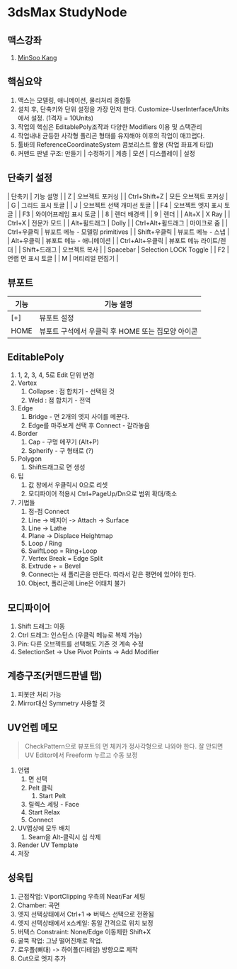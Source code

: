 # 3dsMax StudyNode


## 맥스강좌
1. [MinSoo Kang](https://www.youtube.com/playlist?list=PLMQNGoRCimQWorSNZgaJ1kbxzVaRZgXaX)


## 핵심요약
1. 맥스는 모델링, 애니메이션, 물리처리 종합툴
1. 설치 후, 단축키와 단위 설정을 가장 먼저 한다. Customize-UserInterface/Units에서 설정. (1격자 = 10Units)
1. 작업의 핵심은 EditablePoly조작과 다양한 Modifiers 이용 및 스택관리
1. 작업내내 균등한 사각형 폴리곤 형태를 유지해야 이후의 작업이 매끄럽다.
1. 툴바의 ReferenceCoordinateSystem 콤보리스트 활용 (작업 좌표계 타입)
1. 커맨드 판넬 구조: 만들기 | 수정하기 | 계층 | 모션 | 디스플레이 | 설정

## 단축키 설정
| 단축키 | 기능 설명 |
| Z | 오브젝트 포커싱 |
| Ctrl+Shift+Z | 모든 오브젝트 포커싱 |
| G | 그리드 표시 토글 |
| J | 오브젝트 선택 개미선 토글 |
| F4 | 오브젝트 엣지 표시 토글 |
| F3 | 와이어프레임 표시 토글 |
| 8 | 렌더 배경색 |
| 9 | 렌더 |
| Alt+X | X Ray |
| Ctrl+X | 전문가 모드 |
| Alt+휠드래그 | Dolly |
| Ctrl+Alt+휠드래그 | 마이크로 줌 |
| Ctrl+우클릭 | 뷰포트 메뉴 - 모델링 primitives |
| Shift+우클릭 | 뷰포트 메뉴 - 스냅 |
| Alt+우클릭 | 뷰포트 메뉴 - 애니메이션 |
| Ctrl+Alt+우클릭 | 뷰포트 메뉴 라이트/렌더 |
| Shift+드래그 | 오브젝트 복사 |
| Spacebar | Selection LOCK Toggle |
| F2 | 언랩 면 표시 토글 |
| M | 머티리얼 편집기 |

## 뷰포트
| 기능 | 기능 설명 |
| --- | --- |
| [+] | 뷰포트 설정 |
| HOME | 뷰포트 구석에서 우클릭 후 HOME 또는 집모양 아이콘 |

## EditablePoly
1. 1, 2, 3, 4, 5로 Edit 단위 변경
1. Vertex
   1. Collapse : 점 합치기 - 선택된 것
   1. Weld : 점 합치기 - 전역
1. Edge
   1. Bridge - 면 2개의 엣지 사이를 메꾼다.
   1. Edge를 마주보게 선택 후 Connect - 갈라놓음
1. Border
   1. Cap - 구멍 메꾸기 (Alt+P)
   1. Spherify - 구 형태로 (?)
1. Polygon
   1. Shift드래그로 면 생성
1. 팁
   1. 값 창에서 우클릭시 0으로 리셋
   1. 모디파이어 적용시 Ctrl+PageUp/Dn으로 범위 확대/축소
1. 기법들
   1. 점-점 Connect
   1. Line -> 베지어 -> Attach -> Surface
   1. Line -> Lathe
   1. Plane -> Displace Heightmap
   1. Loop / Ring
   1. SwiftLoop = Ring+Loop
   1. Vertex Break = Edge Split
   1. Extrude + = Bevel
   1. Connect는 새 폴리곤을 만든다. 따라서 같은 평면에 있어야 한다.
   1. Object, 폴리곤에 Line은 어태치 불가

## 모디파이어
1. Shift 드래그: 이동
1. Ctrl 드래그: 인스턴스 (우클릭 메뉴로 복제 가능)
1. Pin: 다른 오브젝트를 선택해도 기존 것 계속 수정
1. SelectionSet -> Use Pivot Points -> Add Modifier

## 계층구조(커맨드판넬 탭)
1. 피봇만 처리 가능
1. Mirror대신 Symmetry 사용할 것

## UV언렙 메모
> CheckPattern으로 뷰포트의 면 체커가 정사각형으로 나와야 한다. 잘 안되면 UV Editor에서 Freeform 누르고 수동 보정
1. 언랩
   1. 면 선택
   1. Pelt 클릭
      1. Start Pelt
   1. 릴렉스 세팅 - Face
   1. Start Relax
   1. Connect
1. UV맵상에 모두 배치
   1. Seam을 Alt-클릭시 심 삭제
1. Render UV Template
1. 저장

## 성욱팁
1. 근접작업: ViportClipping 우측의 Near/Far 세팅
1. Chamber: 곡면
1. 엣지 선택상태에서 Ctrl+1 => 버텍스 선택으로 전환됨
1. 엣지 선택상태에서 x스케일: 동일 간격으로 위치 보정
1. 버텍스 Constraint: None/Edge 이동제한 Shift+X
1. 굴뚝 작업: 그냥 떨어진채로 작업.
1. 로우폴(뼈대) -> 하이폴(디테일) 방향으로 제작
1. Cut으로 엣지 추가

